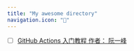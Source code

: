 ```yaml
---
title: "My awesome directory"
navigation.icon: "📁"
---
```


- [ ] [GitHub Actions 入门教程
      作者： 阮一峰](https://www.ruanyifeng.com/blog/2019/09/getting-started-with-github-actions.html)
